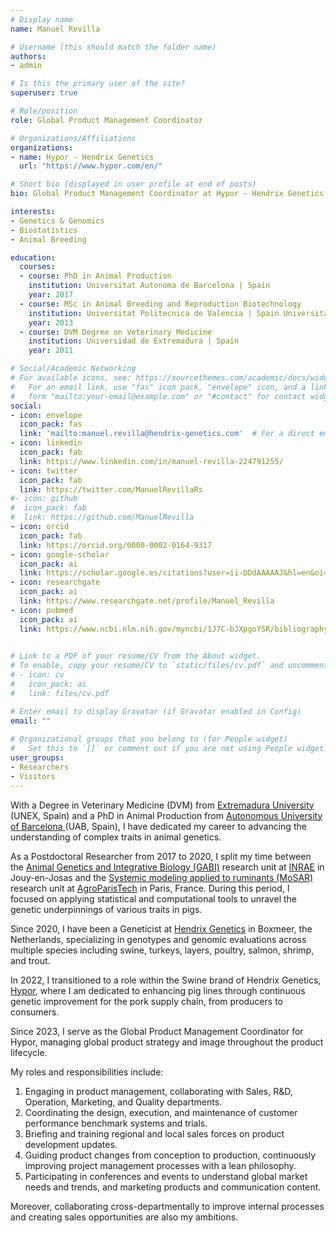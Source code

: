 ```yaml
---
# Display name
name: Manuel Revilla

# Username (this should match the folder name)
authors:
- admin

# Is this the primary user of the site?
superuser: true

# Role/position
role: Global Product Management Coordinator

# Organizations/Affiliations
organizations:
- name: Hypor - Hendrix Genetics 
  url: "https://www.hypor.com/en/"

# Short bio (displayed in user profile at end of posts)
bio: Global Product Management Coordinator at Hypor - Hendrix Genetics. Managing global product strategy and image throughout the product lifecycle. 

interests:
- Genetics & Genomics
- Biostatistics
- Animal Breeding

education:
  courses:
  - course: PhD in Animal Production 
    institution: Universitat Autonoma de Barcelona | Spain
    year: 2017
  - course: MSc in Animal Breeding and Reproduction Biotechnology
    institution: Universitat Politecnica de Valencia | Spain Universitat Autonoma de Barcelona | Spain
    year: 2013
  - course: DVM Degree on Veterinary Medicine 
    institution: Universidad de Extremadura | Spain
    year: 2011

# Social/Academic Networking
# For available icons, see: https://sourcethemes.com/academic/docs/widgets/#icons
#   For an email link, use "fas" icon pack, "envelope" icon, and a link in the
#   form "mailto:your-email@example.com" or "#contact" for contact widget.
social:
- icon: envelope
  icon_pack: fas
  link: 'mailto:manuel.revilla@hendrix-genetics.com'  # For a direct email link, use "mailto:manuel.revilla@hendrix-genetics.com".
- icon: linkedin
  icon_pack: fab
  link: https://www.linkedin.com/in/manuel-revilla-224791255/
- icon: twitter
  icon_pack: fab
  link: https://twitter.com/ManuelRevillaRs
#- icon: github
#  icon_pack: fab
#  link: https://github.com/ManuelRevilla
- icon: orcid
  icon_pack: fab
  link: https://orcid.org/0000-0002-0164-9317
- icon: google-scholar
  icon_pack: ai
  link: https://scholar.google.es/citations?user=ii-DDdAAAAAJ&hl=en&oi=sra 
- icon: researchgate
  icon_pack: ai
  link: https://www.researchgate.net/profile/Manuel_Revilla
- icon: pubmed
  icon_pack: ai
  link: https://www.ncbi.nlm.nih.gov/myncbi/1J7C-bJXpgoYSR/bibliography/public/
  

# Link to a PDF of your resume/CV from the About widget.
# To enable, copy your resume/CV to `static/files/cv.pdf` and uncomment the lines below.  
# - icon: cv
#   icon_pack: ai
#   link: files/cv.pdf

# Enter email to display Gravatar (if Gravatar enabled in Config)
email: ""
  
# Organizational groups that you belong to (for People widget)
#   Set this to `[]` or comment out if you are not using People widget.  
user_groups:
- Researchers
- Visitors
--- 
```


With a Degree in Veterinary Medicine (DVM) from [Extremadura University](https://www.unex.es/?set_language=es&cl=es "Extremadura University") (UNEX, Spain) and a PhD in Animal Production from [Autonomous University of Barcelona ](https://www.uab.cat/web/universitat-autonoma-de-barcelona-1345467954409.html "Autonomous University of Barcelona ") (UAB, Spain), I have dedicated my career to advancing the understanding of complex traits in animal genetics.

As a Postdoctoral Researcher from 2017 to 2020, I split my time between the [Animal Genetics and Integrative Biology (GABI)](https://www6.jouy.inrae.fr/gabi_eng/ "Animal Genetics and Integrative Biology (GABI)") research unit at [INRAE](https://www.inrae.fr/en "INRAE") in Jouy-en-Josas and the [Systemic modeling applied to ruminants (MoSAR)](https://www6.jouy.inrae.fr/mosar_eng/UMR-MoSAR "Systemic modeling applied to ruminants (MoSAR)") research unit at [AgroParisTech](http://www2.agroparistech.fr/Welcome-to-AgroParisTech.html "AgroParisTech") in Paris, France. During this period, I focused on applying statistical and computational tools to unravel the genetic underpinnings of various traits in pigs.

Since 2020, I have been a Geneticist at [Hendrix Genetics](https://www.hendrix-genetics.com/en/ "Hendrix Genetics") in Boxmeer, the Netherlands, specializing in genotypes and genomic evaluations across multiple species including swine, turkeys, layers, poultry, salmon, shrimp, and trout.

In 2022, I transitioned to a role within the Swine brand of Hendrix Genetics, [Hypor](https://www.hypor.com/en/ "Hypor"), where I am dedicated to enhancing pig lines through continuous genetic improvement for the pork supply chain, from producers to consumers.

Since 2023, I serve as the Global Product Management Coordinator for Hypor, managing global product strategy and image throughout the product lifecycle. 

My roles and responsibilities include:

1.  Engaging in product management, collaborating with Sales, R&D, Operation, Marketing, and Quality departments.
2.  Coordinating the design, execution, and maintenance of customer performance benchmark systems and trials.
3.  Briefing and training regional and local sales forces on product development updates.
4.  Guiding product changes from conception to production, continuously improving project management processes with a lean philosophy.
5.  Participating in conferences and events to understand global market needs and trends, and marketing products and communication content.

Moreover, collaborating cross-departmentally to improve internal processes and creating sales opportunities are also my ambitions.

